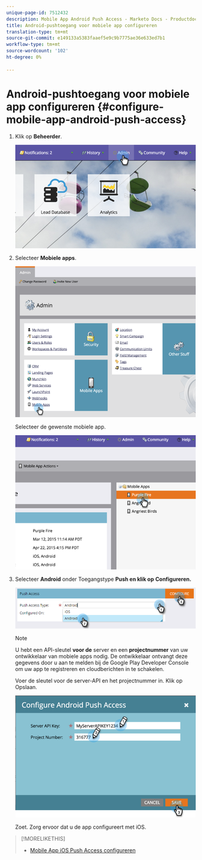 ```yaml
---
unique-page-id: 7512432
description: Mobile App Android Push Access - Marketo Docs - Productdocumentatie configureren
title: Android-pushtoegang voor mobiele app configureren
translation-type: tm+mt
source-git-commit: e149133a5383faaef5e9c9b7775ae36e633ed7b1
workflow-type: tm+mt
source-wordcount: '102'
ht-degree: 0%

---
```



# Android-pushtoegang voor mobiele app configureren {#configure-mobile-app-android-push-access}

1. Klik op **Beheerder**.

   ![](assets/image2015-4-22-16-3a12-3a32.png)

1. Selecteer **Mobiele apps**.

   ![](assets/image2015-4-22-16-3a14-3a29.png)

   Selecteer de gewenste mobiele app.

   ![](assets/image2015-4-22-16-3a33-3a19.png)

1. Selecteer **Android** onder Toegangstype **Push en klik op** **Configureren.**

   ![](assets/image2016-6-15-15-3a16-3a22.png)

   >[!NOTE]
   >
   >U hebt een API-sleutel **voor de** server en een **projectnummer** van uw ontwikkelaar van mobiele apps nodig. De ontwikkelaar ontvangt deze gegevens door u aan te melden bij de Google Play Developer Console om uw app te registreren en cloudberichten in te schakelen.

   Voer de sleutel voor de server-API en het projectnummer in. Klik op Opslaan.

   ![](assets/image2015-4-22-18-3a54-3a54.png)

   Zoet. Zorg ervoor dat u de app configureert met iOS.

>[!MORELIKETHIS]
>
>* [Mobile App iOS Push Access configureren](configure-mobile-app-ios-push-access.md)

>



